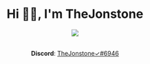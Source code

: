 <div align="center">
  <h1>Hi 👋🏻, I'm TheJonstone</h1>
  <a href="https://github.com/TheJonstone/" target="blank">
      <kbd>
        <img src="https://github.com/TheJonstone/TheJonstone1/blob/main/TheJonstone.png"/>
      </kbd>
  </a>
  <br>
  <br>
  <p><strong>Discord</strong>: <a href="https://discord.com/users/398197691072380928" target="blank">TheJonstone✓#6946</a></p>
</div>
